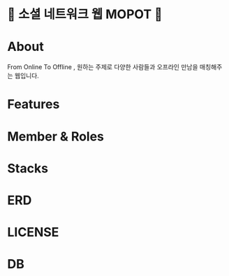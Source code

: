 # 💜 소셜 네트워크 웹 MOPOT 💜
# About
  From Online To Offline , 원하는 주제로 다양한 사람들과 오프라인 만남을 매칭해주는 웹입니다.
# Features
# Member & Roles
# Stacks
# ERD
# LICENSE
# DB

